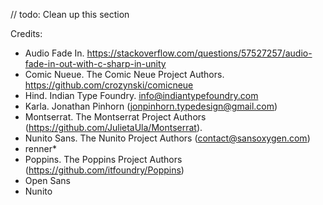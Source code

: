 // todo: Clean up this section

Credits:
* Audio Fade In. https://stackoverflow.com/questions/57527257/audio-fade-in-out-with-c-sharp-in-unity
* Comic Nueue. The Comic Neue Project Authors. https://github.com/crozynski/comicneue
* Hind. Indian Type Foundry. info@indiantypefoundry.com
* Karla. Jonathan Pinhorn (jonpinhorn.typedesign@gmail.com)
* Montserrat. The Montserrat Project Authors (https://github.com/JulietaUla/Montserrat).
* Nunito Sans. The Nunito Project Authors (contact@sansoxygen.com)
* renner*
* Poppins. The Poppins Project Authors (https://github.com/itfoundry/Poppins)
* Open Sans
* Nunito